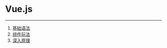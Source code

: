 # Vue.js
---
1. [基础语法](./vue/essentials.md)
2. [组件玩法](./vue/components.md)
3. [深入原理](./vue/extra.md)